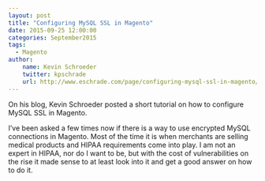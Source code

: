 ```yaml
---
layout: post
title: "Configuring MySQL SSL in Magento"
date: 2015-09-25 12:00:00
categories: September2015
tags:
  - Magento
author:
    name: Kevin Schroeder
    twitter: kpschrade
    url: http://www.eschrade.com/page/configuring-mysql-ssl-in-magento/
---
```


On his blog, Kevin Schroeder posted a short tutorial on how to configure MySQL SSL in Magento.
>
I’ve been asked a few times now if there is a way to use encrypted MySQL connections in Magento.  Most of the time it is when merchants are selling medical products and HIPAA requirements come into play.  I am not an expert in HIPAA, nor do I want to be, but with the cost of vulnerabilities on the rise it made sense to at least look into it and get a good answer on how to do it.